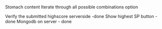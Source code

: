 Stomach content
Iterate through all possible combinations option

Verify the submitted highscore serverside -done
Show highest SP button - done
Mongodb on server - done
